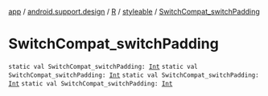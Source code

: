 [app](../../../index.md) / [android.support.design](../../index.md) / [R](../index.md) / [styleable](index.md) / [SwitchCompat_switchPadding](.)

# SwitchCompat_switchPadding

`static val SwitchCompat_switchPadding: `[`Int`](https://kotlinlang.org/api/latest/jvm/stdlib/kotlin/-int/index.html)
`static val SwitchCompat_switchPadding: `[`Int`](https://kotlinlang.org/api/latest/jvm/stdlib/kotlin/-int/index.html)
`static val SwitchCompat_switchPadding: `[`Int`](https://kotlinlang.org/api/latest/jvm/stdlib/kotlin/-int/index.html)
`static val SwitchCompat_switchPadding: `[`Int`](https://kotlinlang.org/api/latest/jvm/stdlib/kotlin/-int/index.html)
